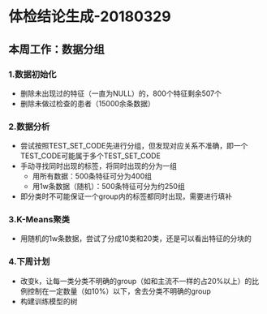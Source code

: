 # 体检结论生成-20180329

## 本周工作：数据分组

### 1.数据初始化

* 删除未出现过的特征（一直为NULL）的，800个特征剩余507个
* 删除未做过检查的患者（15000余条数据）

### 2.数据分析
* 尝试按照TEST_SET_CODE先进行分组，但发现对应关系不准确，即一个TEST_CODE可能属于多个TEST_SET_CODE
* 手动寻找同时出现的标签，将同时出现的分为一组
	* 用所有数据：500条特征可分为400组
	* 用1w条数据（随机）：500条特征可分为约250组
* 即分类时不可能保证一个group内的标签都同时出现，需要进行填补

### 3.K-Means聚类
* 用随机的1w条数据，尝试了分成10类和20类，还是可以看出特征的分块的

### 4.下周计划
* 改变k，让每一类分类不明确的group（如和主流不一样的占20%以上）的比例控制在一定数量（如10%）以下，舍去分类不明确的group
* 构建训练模型的树

